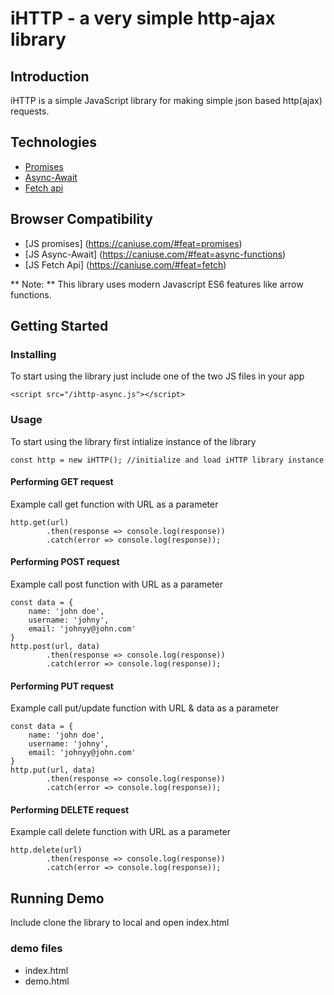 # iHTTP - a very simple http-ajax library

## Introduction
iHTTP is a simple JavaScript library for making simple json based http(ajax) requests.

## Technologies
* [Promises](https://developer.mozilla.org/en-US/docs/Web/JavaScript/Reference/Global_Objects/Promise)
* [Async-Await](https://medium.com/javascript-in-plain-english/async-await-javascript-5038668ec6eb)
* [Fetch api](https://developer.mozilla.org/en-US/docs/Web/API/Fetch_API)

## Browser Compatibility
* [JS promises] (https://caniuse.com/#feat=promises)
* [JS Async-Await] (https://caniuse.com/#feat=async-functions)
* [JS Fetch Api] (https://caniuse.com/#feat=fetch)

** Note: ** This library uses modern Javascript ES6 features like arrow functions. 
## Getting Started

### Installing
To start using the library just include one of the two JS files in your app
```
<script src="/ihttp-async.js"></script>
```

### Usage
To start using the library first intialize instance of the library
```
const http = new iHTTP(); //initialize and load iHTTP library instance
```
#### Performing GET request
Example
call get function with URL as a parameter
```
http.get(url) 
        .then(response => console.log(response))
        .catch(error => console.log(response));
```

#### Performing POST request
Example
call post function with URL as a parameter
```
const data = {
    name: 'john doe',
    username: 'johny',
    email: 'johnyy@john.com'
}
http.post(url, data) 
        .then(response => console.log(response))
        .catch(error => console.log(response));
```

#### Performing PUT request
Example
call put/update function with URL & data as a parameter
```
const data = {
    name: 'john doe',
    username: 'johny',
    email: 'johnyy@john.com'
}
http.put(url, data) 
        .then(response => console.log(response))
        .catch(error => console.log(response));
```

#### Performing DELETE request
Example
call delete function with URL as a parameter
```
http.delete(url) 
        .then(response => console.log(response))
        .catch(error => console.log(response));
```

## Running Demo
Include clone the library to local and open index.html
### demo files
  * index.html
  * demo.html

